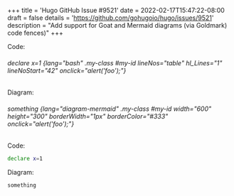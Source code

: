 +++
title = 'Hugo GitHub Issue #9521'
date = 2022-02-17T15:47:22-08:00
draft = false
details = 'https://github.com/gohugoio/hugo/issues/9521'
description = "Add support for Goat and Mermaid diagrams (via Goldmark) code fences)"
+++

Code:

###### declare x=1 {lang="bash" .my-class #my-id lineNos="table" hl_Lines="1" lineNoStart="42" onclick="alert('foo');"}

Diagram:

###### something {lang="diagram-mermaid" .my-class #my-id width="600" height="300" borderWidth="1px" borderColor="#333" onclick="alert('foo');"}

Code:

```bash {.my-class #my-id lineNos="table" hl_Lines="1" lineNoStart="42"}
declare x=1
```

Diagram:

```diagram-mermaid {.my-class #my-id width="600" height="300" borderWidth="1px" borderColor="#333"}
something
```
